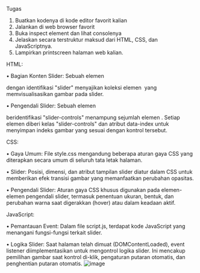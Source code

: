 Tugas
1.	Buatkan kodenya di kode editor favorit kalian
2.	Jalankan di web browser favorit
3.	Buka inspect element dan lihat consolenya
4.	Jelaskan secara terstruktur maksud dari HTML, CSS, dan JavaScriptnya.
5.	Lampirkan printscreen halaman web kalian.

HTML:

• Bagian Konten Slider: Sebuah elemen <div> dengan identifikasi "slider" menyajikan koleksi elemen <img> yang memvisualisasikan gambar pada slider.

• Pengendali Slider: Sebuah elemen <div> beridentifikasi "slider-controls" menampung sejumlah elemen <span>. Setiap elemen <span> diberi kelas "slider-controls" dan atribut data-index untuk menyimpan indeks gambar yang sesuai dengan kontrol tersebut.

CSS:

• Gaya Umum: File style.css mengandung beberapa aturan gaya CSS yang diterapkan secara umum di seluruh tata letak halaman.

• Slider: Posisi, dimensi, dan atribut tampilan slider diatur dalam CSS untuk memberikan efek transisi gambar yang memanfaatkan perubahan opasitas.

• Pengendali Slider: Aturan gaya CSS khusus digunakan pada elemen-elemen pengendali slider, termasuk penentuan ukuran, bentuk, dan perubahan warna saat digerakkan (hover) atau dalam keadaan aktif.

JavaScript:

• Pemantauan Event: Dalam file script.js, terdapat kode JavaScript yang menangani fungsi-fungsi terkait slider.

• Logika Slider: Saat halaman telah dimuat (DOMContentLoaded), event listener diimplementasikan untuk mengontrol logika slider. Ini mencakup pemilihan gambar saat kontrol di-klik, pengaturan putaran otomatis, dan penghentian putaran otomatis.
![image](https://github.com/DeniSaputra1/prak-dw-9/assets/145963420/ecaa929f-70d2-43d2-97cc-82e309112fbe)
